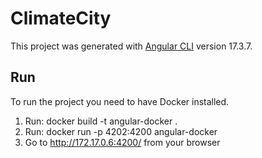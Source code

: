 # ClimateCity

This project was generated with [Angular CLI](https://github.com/angular/angular-cli) version 17.3.7.

## Run
To run the project you need to have Docker installed.
1. Run: docker build -t angular-docker .
2. Run: docker run -p 4202:4200 angular-docker
3. Go to http://172.17.0.6:4200/ from your browser

